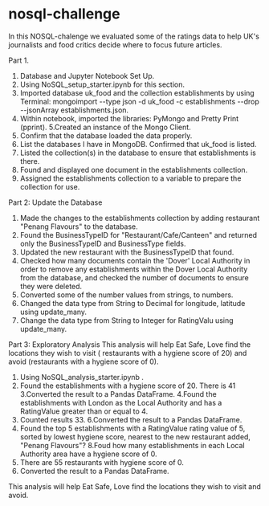 # nosql-challenge
In this NOSQL-chalenge we evaluated some of the ratings data to help UK's journalists and food critics decide where to focus future articles.

Part 1.
1. Database and Jupyter Notebook Set Up.
2. Using NoSQL_setup_starter.ipynb for this section.
3. Imported database uk_food and the collection establishments by using Terminal: mongoimport --type json -d uk_food -c establishments --drop --jsonArray establishments.json.
4. Within notebook, imported the libraries: PyMongo and Pretty Print (pprint).
5.Created an instance of the Mongo Client.
6. Confirm that the database loaded the data properly.
7. List the databases I have in MongoDB. Confirmed that uk_food is listed.
8. Listed the collection(s) in the database to ensure that establishments is there.
9. Found and displayed one document in the establishments collection.
10. Assigned the establishments collection to a variable to prepare the collection for use.

Part 2: Update the Database
1. Made the  changes to the establishments collection by adding restaurant "Penang Flavours" to the database.
2. Found the BusinessTypeID for "Restaurant/Cafe/Canteen" and returned only the BusinessTypeID and BusinessType fields.
3. Updated the new restaurant with the BusinessTypeID that found.
4. Checked how many documents contain the 'Dover' Local Authority in order to remove any establishments within the Dover Local Authority from the database, and checked the number of documents to ensure they were deleted.
5. Converted some of the number values from strings, to numbers.
6. Changed the data type from String to Decimal for longitude, latitude using update_many.
7. Change the data type from String to Integer for RatingValu using update_many.

Part 3: Exploratory Analysis
This analysis will help Eat Safe, Love  find the locations they wish to visit ( restaurants with a hygiene score of 20) and avoid (restaurants with a hygiene score of 0).
1. Using NoSQL_analysis_starter.ipynb .
2. Found the establishments with a hygiene score of 20. There is 41 
3.Converted the result to a Pandas DataFrame.
4.Found the establishments with London as the Local Authority and has a RatingValue greater than or equal to 4.
5. Counted results 33.
6.Converted the result to a Pandas DataFrame.
7. Found the top 5 establishments with a RatingValue rating value of 5, sorted by lowest hygiene score, nearest to the new restaurant added, "Penang Flavours"?
8.Foud how many establishments in each Local Authority area have a hygiene score of 0. 
9. There are 55 restaurants with hygiene score of 0.
10. Converted the result to a Pandas DataFrame.

This analysis will help Eat Safe, Love  find the locations they wish to visit and avoid.


